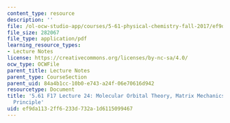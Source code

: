 ```yaml
---
content_type: resource
description: ''
file: /ol-ocw-studio-app/courses/5-61-physical-chemistry-fall-2017/ef9da1132ff6233d732a1d6115099467_MIT5_61F17_lec24.pdf
file_size: 282067
file_type: application/pdf
learning_resource_types:
- Lecture Notes
license: https://creativecommons.org/licenses/by-nc-sa/4.0/
ocw_type: OCWFile
parent_title: Lecture Notes
parent_type: CourseSection
parent_uid: 84a4b1cc-10b0-e743-a24f-06e70616d942
resourcetype: Document
title: '5.61 F17 Lecture 24: Molecular Orbital Theory, Matrix Mechanics and Variational
  Principle'
uid: ef9da113-2ff6-233d-732a-1d6115099467
---
```

